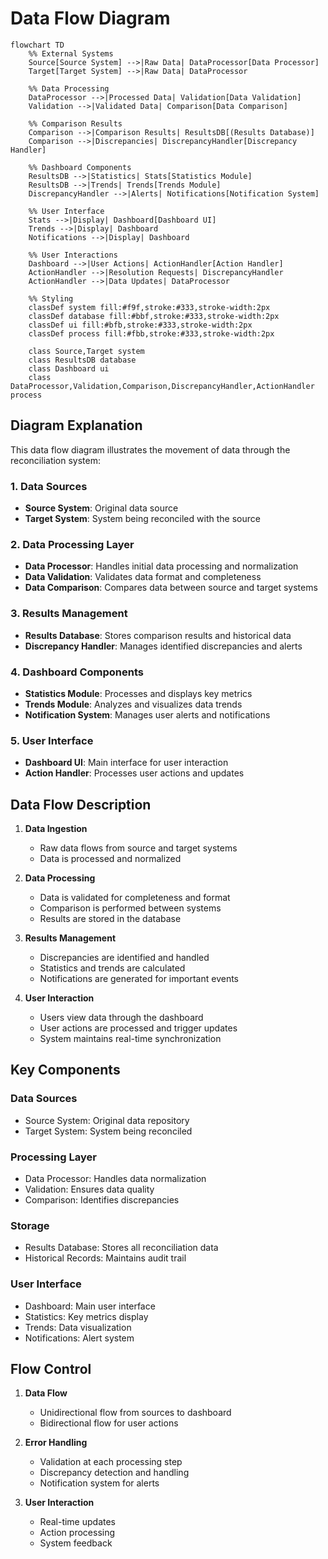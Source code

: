 # Data Flow Diagram

```mermaid
flowchart TD
    %% External Systems
    Source[Source System] -->|Raw Data| DataProcessor[Data Processor]
    Target[Target System] -->|Raw Data| DataProcessor
    
    %% Data Processing
    DataProcessor -->|Processed Data| Validation[Data Validation]
    Validation -->|Validated Data| Comparison[Data Comparison]
    
    %% Comparison Results
    Comparison -->|Comparison Results| ResultsDB[(Results Database)]
    Comparison -->|Discrepancies| DiscrepancyHandler[Discrepancy Handler]
    
    %% Dashboard Components
    ResultsDB -->|Statistics| Stats[Statistics Module]
    ResultsDB -->|Trends| Trends[Trends Module]
    DiscrepancyHandler -->|Alerts| Notifications[Notification System]
    
    %% User Interface
    Stats -->|Display| Dashboard[Dashboard UI]
    Trends -->|Display| Dashboard
    Notifications -->|Display| Dashboard
    
    %% User Interactions
    Dashboard -->|User Actions| ActionHandler[Action Handler]
    ActionHandler -->|Resolution Requests| DiscrepancyHandler
    ActionHandler -->|Data Updates| DataProcessor
    
    %% Styling
    classDef system fill:#f9f,stroke:#333,stroke-width:2px
    classDef database fill:#bbf,stroke:#333,stroke-width:2px
    classDef ui fill:#bfb,stroke:#333,stroke-width:2px
    classDef process fill:#fbb,stroke:#333,stroke-width:2px
    
    class Source,Target system
    class ResultsDB database
    class Dashboard ui
    class DataProcessor,Validation,Comparison,DiscrepancyHandler,ActionHandler process
```

## Diagram Explanation

This data flow diagram illustrates the movement of data through the reconciliation system:

### 1. Data Sources
- **Source System**: Original data source
- **Target System**: System being reconciled with the source

### 2. Data Processing Layer
- **Data Processor**: Handles initial data processing and normalization
- **Data Validation**: Validates data format and completeness
- **Data Comparison**: Compares data between source and target systems

### 3. Results Management
- **Results Database**: Stores comparison results and historical data
- **Discrepancy Handler**: Manages identified discrepancies and alerts

### 4. Dashboard Components
- **Statistics Module**: Processes and displays key metrics
- **Trends Module**: Analyzes and visualizes data trends
- **Notification System**: Manages user alerts and notifications

### 5. User Interface
- **Dashboard UI**: Main interface for user interaction
- **Action Handler**: Processes user actions and updates

## Data Flow Description

1. **Data Ingestion**
   - Raw data flows from source and target systems
   - Data is processed and normalized

2. **Data Processing**
   - Data is validated for completeness and format
   - Comparison is performed between systems
   - Results are stored in the database

3. **Results Management**
   - Discrepancies are identified and handled
   - Statistics and trends are calculated
   - Notifications are generated for important events

4. **User Interaction**
   - Users view data through the dashboard
   - User actions are processed and trigger updates
   - System maintains real-time synchronization

## Key Components

### Data Sources
- Source System: Original data repository
- Target System: System being reconciled

### Processing Layer
- Data Processor: Handles data normalization
- Validation: Ensures data quality
- Comparison: Identifies discrepancies

### Storage
- Results Database: Stores all reconciliation data
- Historical Records: Maintains audit trail

### User Interface
- Dashboard: Main user interface
- Statistics: Key metrics display
- Trends: Data visualization
- Notifications: Alert system

## Flow Control

1. **Data Flow**
   - Unidirectional flow from sources to dashboard
   - Bidirectional flow for user actions

2. **Error Handling**
   - Validation at each processing step
   - Discrepancy detection and handling
   - Notification system for alerts

3. **User Interaction**
   - Real-time updates
   - Action processing
   - System feedback 